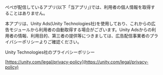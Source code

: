 ぺぺが配信しているアプリ(以下「当アプリ」)では、利用者の個人情報を取得することはありません。

本アプリは、Unity Ads(Unity Technologies社)を使用しており、これからの広告モジュールから利用者の自動取得する場合がございます。Unity Adsからの利用者の情報、利用目的、第三者の提供等につきましては、広告配信事業者のプライバシーポリシーよりご確認ください。

Unity Technologies社のプライバシーポリシー

[https://unity.com/legal/privacy-policy](https://unity.com/legal/privacy-policy)
